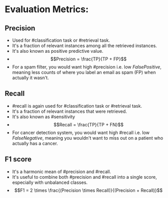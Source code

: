 # Evaluation Metrics:

## Precision

- Used for #classification task or #retrieval task.
- It's a fraction of relevant instances among all the retrieved instances.
- It's also known as positive predictive value.
- $$Precision = \frac{TP}{TP + FP}$$
- For a spam filter, you would want high #precision i.e. low $False Positive$, meaning less counts of where you label an email as spam (FP) when actually it wasn't.

## Recall

- #recall is again used for #classification task or #retrieval task.
- It's a fraction of relevant instances that were retrieved.
- It's also known as #sensitivity
- $$Recall = \frac{TP}{TP + FN}$$
- For cancer detection system, you would want high #recall i.e. low $False Negative$, meaning you wouldn't want to miss out on a patient who actually has a cancer.

## F1 score

- It's a harmonic mean of #precision and #recall.
- It's useful to combine both #precision and #recall into a single score, especially with unbalanced classes.
- $$F1 = 2 \times \frac{(Precision \times Recall)}{(Precision + Recall)}$$
